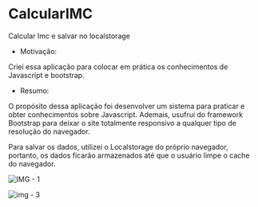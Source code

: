 # CalcularIMC
Calcular Imc e salvar no localstorage

- Motivação:

Criei essa aplicação para colocar em prática os conhecimentos de Javascript e bootstrap.

- Resumo:

O propósito dessa aplicação foi desenvolver um sistema para praticar e obter conhecimentos sobre Javascript. Ademais, usufrui do framework Bootstrap para deixar o site totalmente responsivo a qualquer tipo de resolução do navegador. 

Para salvar os dados, utilizei o Localstorage do próprio navegador, portanto, os dados ficarão armazenados até que o usuário limpe o cache do navegador.

![IMG - 1](https://user-images.githubusercontent.com/104912054/185805633-05748e5a-f7e1-4579-a995-0ddf90b95144.png)

![img - 3](https://user-images.githubusercontent.com/104912054/185805636-99a9b2b0-551d-44c4-94da-0c5c9f37e5f7.png)
